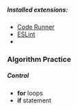 ##### Installed extensions:
* [Code Runner](https://marketplace.visualstudio.com/items?itemName=formulahendry.code-runner)
* [ESLint](https://marketplace.visualstudio.com/items?itemName=dbaeumer.vscode-eslint)
* 
### Algorithm Practice
##### Control 
* **for** loops
* **if** statement


<!--stackedit_data:
eyJoaXN0b3J5IjpbLTEwNTM3NTYwNSwxMzA3NzM5NjIyXX0=
-->